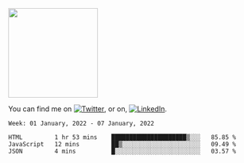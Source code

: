 <!-- ![visitors](https://visitor-badge.glitch.me/badge?page_id=page.id) -->

<img height="180em" src="https://github-readme-stats.vercel.app/api?username=alihernandez&show_icons=true&hide_border=true&&count_private=true&include_all_commits=true" />

<!-- Actual text -->

You can find me on [![Twitter][1.2]][1], or on, [![LinkedIn][2.2]][2].

<!-- Icons -->

[1.2]: http://i.imgur.com/wWzX9uB.png (twitter icon without padding)
[2.2]: https://raw.githubusercontent.com/MartinHeinz/MartinHeinz/master/linkedin-3-16.png (LinkedIn icon without padding)

<!-- Links to your social media accounts -->

[1]: https://twitter.com/phantomramen
[2]: https://www.linkedin.com/in/ali-hernandez-96b1b71a9/

<!--START_SECTION:waka-->
```text
Week: 01 January, 2022 - 07 January, 2022

HTML         1 hr 53 mins    █████████████████████▒░░░   85.85 % 
JavaScript   12 mins         ██▒░░░░░░░░░░░░░░░░░░░░░░   09.49 % 
JSON         4 mins          █░░░░░░░░░░░░░░░░░░░░░░░░   03.57 % 
```
<!--END_SECTION:waka-->
